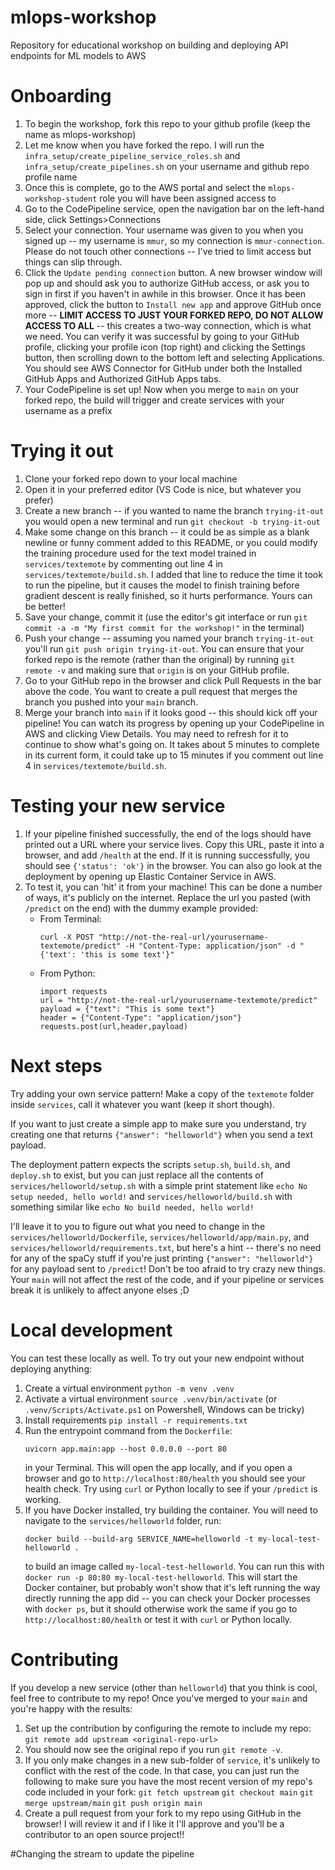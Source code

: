 # mlops-workshop

Repository for educational workshop on building and deploying API endpoints for ML models to AWS

# Onboarding

1. To begin the workshop, fork this repo to your github profile (keep the name as mlops-workshop)
2. Let me know when you have forked the repo. I will run the `infra_setup/create_pipeline_service_roles.sh` and `infra_setup/create_pipelines.sh` on your username and github repo profile name
3. Once this is complete, go to the AWS portal and select the `mlops-workshop-student` role you will have been assigned access to
4. Go to the CodePipeline service, open the navigation bar on the left-hand side, click Settings>Connections
5. Select your connection. Your username was given to you when you signed up -- my username is `mmur`, so my connection is `mmur-connection`. Please do not touch other connections -- I've tried to limit access but things can slip through.
6. Click the `Update pending connection` button. A new browser window will pop up and should ask you to authorize GitHub access, or ask you to sign in first if you haven't in awhile in this browser. Once it has been approved, click the button to `Install new app` and approve GitHub once more -- **LIMIT ACCESS TO JUST YOUR FORKED REPO, DO NOT ALLOW ACCESS TO ALL** -- this creates a two-way connection, which is what we need. You can verify it was successful by going to your GitHub profile, clicking your profile icon (top right) and clicking the Settings button, then scrolling down to the bottom left and selecting Applications. You should see AWS Connector for GitHub under both the Installed GitHub Apps and Authorized GitHub Apps tabs.
7. Your CodePipeline is set up! Now when you merge to `main` on your forked repo, the build will trigger and create services with your username as a prefix

# Trying it out

1. Clone your forked repo down to your local machine
2. Open it in your preferred editor (VS Code is nice, but whatever you prefer)
3. Create a new branch -- if you wanted to name the branch `trying-it-out` you would open a new terminal and run `git checkout -b trying-it-out`
4. Make some change on this branch -- it could be as simple as a blank newline or funny comment added to this README, or you could modify the training procedure used for the text model trained in `services/textemote` by commenting out line 4 in `services/textemote/build.sh`. I added that line to reduce the time it took to run the pipeline, but it causes the model to finish training before gradient descent is really finished, so it hurts performance. Yours can be better!
5. Save your change, commit it (use the editor's git interface or run `git commit -a -m "My first commit for the workshop!"` in the terminal)
6. Push your change -- assuming you named your branch `trying-it-out` you'll run `git push origin trying-it-out`. You can ensure that your forked repo is the remote (rather than the original) by running `git remote -v` and making sure that `origin` is on your GitHub profile.
7. Go to your GitHub repo in the browser and click Pull Requests in the bar above the code. You want to create a pull request that merges the branch you pushed into your `main` branch.
8. Merge your branch into `main` if it looks good -- this should kick off your pipeline! You can watch its progress by opening up your CodePipeline in AWS and clicking View Details. You may need to refresh for it to continue to show what's going on. It takes about 5 minutes to complete in its current form, it could take up to 15 minutes if you comment out line 4 in `services/textemote/build.sh`.

# Testing your new service

1. If your pipeline finished successfully, the end of the logs should have printed out a URL where your service lives. Copy this URL, paste it into a browser, and add `/health` at the end. If it is running successfully, you should see `{'status': 'ok'}` in the browser. You can also go look at the deployment by opening up Elastic Container Service in AWS.
2. To test it, you can 'hit' it from your machine! This can be done a number of ways, it's publicly on the internet. Replace the url you pasted (with `/predict` on the end) with the dummy example provided:
   - From Terminal:
     ```
     curl -X POST "http://not-the-real-url/yourusername-textemote/predict" -H "Content-Type: application/json" -d "{'text': 'this is some text'}"
     ```
   - From Python:
     ```
     import requests
     url = "http://not-the-real-url/yourusername-textemote/predict"
     payload = {"text": "This is some text"}
     header = {"Content-Type": "application/json"}
     requests.post(url,header,payload)
     ```

# Next steps

Try adding your own service pattern! Make a copy of the `textemote` folder inside `services`, call it whatever you want (keep it short though).

If you want to just create a simple app to make sure you understand, try creating one that returns `{"answer": "helloworld"}` when you send a text payload.

The deployment pattern expects the scripts `setup.sh`, `build.sh`, and `deploy.sh` to exist, but you can just replace all the contents of `services/helloworld/setup.sh` with a simple print statement like `echo No setup needed, hello world!` and `services/helloworld/build.sh` with something similar like `echo No build needed, hello world!`

I'll leave it to you to figure out what you need to change in the `services/helloworld/Dockerfile`, `services/helloworld/app/main.py`, and `services/helloworld/requirements.txt`, but here's a hint -- there's no need for any of the spaCy stuff if you're just printing `{"answer": "helloworld"}` for any payload sent to `/predict`! Don't be too afraid to try crazy new things. Your `main` will not affect the rest of the code, and if your pipeline or services break it is unlikely to affect anyone elses ;D

# Local development

You can test these locally as well. To try out your new endpoint without deploying anything:

1. Create a virtual environment `python -m venv .venv`
2. Activate a virtual environment `source .venv/bin/activate` (or `.venv/Scripts/Activate.ps1` on Powershell, Windows can be tricky)
3. Install requirements `pip install -r requirements.txt`
4. Run the entrypoint command from the `Dockerfile`:
   ```
   uvicorn app.main:app --host 0.0.0.0 --port 80
   ```
   in your Terminal. This will open the app locally, and if you open a browser and go to `http://localhost:80/health` you should see your health check. Try using `curl` or Python locally to see if your `/predict` is working.
5. If you have Docker installed, try building the container. You will need to navigate to the `services/helloworld` folder, run:
   ```
   docker build --build-arg SERVICE_NAME=helloworld -t my-local-test-helloworld .
   ```
   to build an image called `my-local-test-helloworld`. You can run this with `docker run -p 80:80 my-local-test-helloworld`. This will start the Docker container, but probably won't show that it's left running the way directly running the app did -- you can check your Docker processes with `docker ps`, but it should otherwise work the same if you go to `http://localhost:80/health` or test it with `curl` or Python locally.

# Contributing

If you develop a new service (other than `helloworld`) that you think is cool, feel free to contribute to my repo! Once you've merged to your `main` and you're happy with the results:

1. Set up the contribution by configuring the remote to include my repo: `git remote add upstream <original-repo-url>`
2. You should now see the original repo if you run `git remote -v`.
3. If you only make changes in a new sub-folder of `service`, it's unlikely to conflict with the rest of the code. In that case, you can just run the following to make sure you have the most recent version of my repo's code included in your fork:
   `git fetch upstream`
   `git checkout main`
   `git merge upstream/main`
   `git push origin main`
4. Create a pull request from your fork to my repo using GitHub in the browser! I will review it and if I like it I'll approve and you'll be a contributor to an open source project!!

#Changing the stream to update the pipeline
